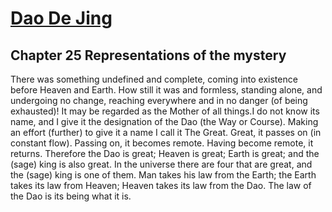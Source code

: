 [Dao De Jing](http://ctext.org/dao-de-jing)
============================================

Chapter 25 Representations of the mystery
-------------------------------------------------------------------------
There was something undefined and complete, coming into existence before Heaven and Earth. How still it was and formless, standing alone, and undergoing no change, reaching everywhere and in no danger (of being exhausted)! It may be regarded as the Mother of all things.I do not know its name, and I give it the designation of the Dao (the Way or Course). Making an effort (further) to give it a name I call it The Great. Great, it passes on (in constant flow). Passing on, it becomes remote. Having become remote, it returns. Therefore the Dao is great; Heaven is great; Earth is great; and the (sage) king is also great. In the universe there are four that are great, and the (sage) king is one of them. Man takes his law from the Earth; the Earth takes its law from Heaven; Heaven takes its law from the Dao. The law of the Dao is its being what it is.